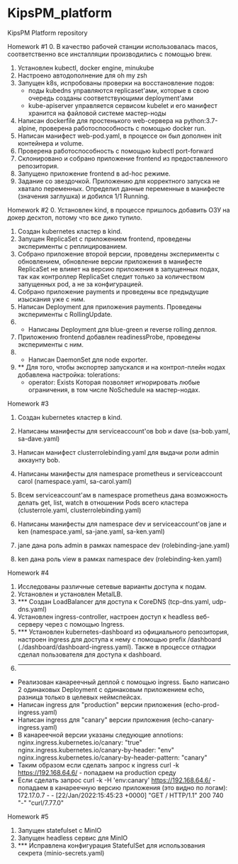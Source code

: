 # KipsPM_platform
KipsPM Platform repository

Homework #1
0. В качество рабочей станции использовалась macos, соответственно все инсталляции производились с помощью brew.
1. Установлен kubectl, docker engine, minukube
2. Настроено автодополнение для oh my zsh
3. Запущен k8s, испробованы проверки на восстановление подов:
   - поды kubedns управляются replicaset'ами, которые в свою очередь созданы соответствующими deployment'ами
   - kube-apiserver управляется сервисом kubelet и его манифест хранится на файловой системе мастер-ноды
4. Написан dockerfile для простенького web-сервера на python:3.7-alpine, проверена работоспособность с помощью docker run.
5. Написан манифест web-pod.yaml, в процессе он был дополнен init контейнера и volume.
6. Проверена работоспособность с помощью kubectl port-forward
7. Склонировано и собрано приложение frontend из предоставленного репозитория.
8. Запущено приложение frontend в ad-hoc режиме.
9. Задание со звездочкой. Приложению для корректного запуска не хватало переменных. Определил данные переменные в манифесте (значения заглушка) и добился 1/1 Running.

Homework #2
0. Установлен kind, в процессе пришлось добавить ОЗУ на докер десктоп, потому что все дико тупило.
1. Создан kubernetes кластер в kind.
2. Запущен ReplicaSet с приложением frontend, проведены эксперименты с реплицированием.
3. Собрано приложение второй версии, проведены эксперименты с обновлением, обновление версии приложения в манифесте ReplicaSet не влияет на версию приложения в запущенных подах, так как контроллер ReplicaSet следит только за количеством запущенных pod, а не за конфигурацией.
4. Собрано приложение payments и проведены все предыдущие изыскания уже с ним.
5. Написан Deployment для приложения payments. Проведены эксперименты с RollingUpdate.
6. * Написаны Deployment для blue-green и reverse rolling деплоя.
7. Приложению frontend добавлен readinessProbe, проведены эксперименты с ним.
8. * Написан DaemonSet для node exporter.
9. ** Для того, чтобы экспортер запускался и на контрол-плейн нодах добавлена настройка:
      tolerations:
      - operator: Exists
      Которая позволяет игнорировать любые ограничения, в том числе NoSchedule на мастер-нодах.

Homework #3
1. Создан kubernetes кластер в kind.

2. Написаны манифесты для serviceaccount'ов bob и dave (sa-bob.yaml, sa-dave.yaml)
3. Написан манифест clusterrolebinding.yaml для выдачи роли admin аккаунту bob.

4. Написаны манифесты для namespace prometheus и serviceaccount carol (namespace.yaml, sa-carol.yaml)
5. Всем serviceaccount'ам в namespace prometheus дана возможность делать get, list, watch в отношении Pods всего кластера (clusterrole.yaml, clusterrolebinding.yaml)

5. Написаны манифесты для namespace dev и serviceaccount'ов jane и ken (namespace.yaml, sa-jane.yaml, sa-ken.yaml)
6. jane дана роль admin в рамках namespace dev (rolebinding-jane.yaml)
7. ken дана роль view в рамках namespace dev (rolebinding-ken.yaml)

Homework #4
1. Исследованы различные сетевые варианты доступа к подам.
2. Установлен и установлен MetalLB.
3. *** Создан LoadBalancer для доступа к CoreDNS (tcp-dns.yaml, udp-dns.yaml)
4. Установлен ingress-controller, настроен доступ к headless веб-серверу через с помощью Ingress.
5. *** Установлен kubernetes-dashboard из официального репозитория, настроен ingress для доступа к нему с помощью prefix /dashboard (./dashboard/dashboard-ingress.yaml). Также в процессе отладки сделал пользователя для доступа к dashboard.
6. ***
- Реализован канареечный деплой с помощью ingress. Было написано 2 одинаковых Deployment с одинаковым приложением echo, разница только в целевых неймспейсах.
- Написан ingress для "production" версии приложения (echo-prod-ingress.yaml)
- Написан ingress для "canary" версии приложения (echo-canary-ingress.yaml)
- В канареечной версии указаны следующие annotions:
    nginx.ingress.kubernetes.io/canary: "true"
    nginx.ingress.kubernetes.io/canary-by-header: "env"
    nginx.ingress.kubernetes.io/canary-by-header-pattern: "canary"
- Таким образом если сделать запрос к ingress curl -k https://192.168.64.6/ - попадаем на production среду
- Если сделать запрос curl -k -H 'env:canary' https://192.168.64.6/ - попадаем в канареечную версию приложения (это видно по логам):
172.17.0.7 - - [22/Jan/2022:15:45:23 +0000] "GET / HTTP/1.1" 200 740 "-" "curl/7.77.0"

Homework #5
1. Запущен statefulset c MinIO
2. Запущен headless сервис для MinIO
3. *** Исправлена конфигурация StatefulSet для использования секрета (minio-secrets.yaml)
